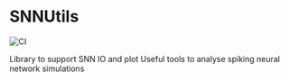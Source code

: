 # SNNUtils
![CI](https://github.com/russelljjarvis/SNNUtils/actions/workflows/ci.yml/badge.svg)

Library to support SNN IO and plot
Useful tools to analyse spiking neural network simulations
